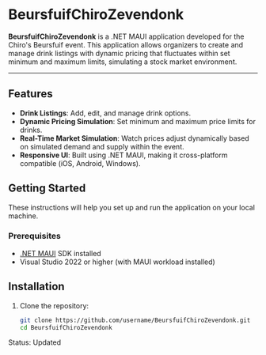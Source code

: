 # BeursfuifChiroZevendonk

**BeursfuifChiroZevendonk** is a .NET MAUI application developed for the Chiro's Beursfuif event. This application allows organizers to create and manage drink listings with dynamic pricing that fluctuates within set minimum and maximum limits, simulating a stock market environment.

---

## Features

- **Drink Listings**: Add, edit, and manage drink options.
- **Dynamic Pricing Simulation**: Set minimum and maximum price limits for drinks.
- **Real-Time Market Simulation**: Watch prices adjust dynamically based on simulated demand and supply within the event.
- **Responsive UI**: Built using .NET MAUI, making it cross-platform compatible (iOS, Android, Windows).

## Getting Started

These instructions will help you set up and run the application on your local machine.

### Prerequisites

- [.NET MAUI](https://dotnet.microsoft.com/en-us/apps/maui) SDK installed
- Visual Studio 2022 or higher (with MAUI workload installed)

## Installation

1. Clone the repository:
   ```bash
   git clone https://github.com/username/BeursfuifChiroZevendonk.git
   cd BeursfuifChiroZevendonk

Status: Updated
